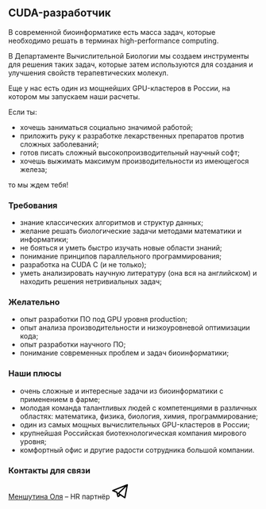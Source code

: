 ## CUDA-разработчик

В современной биоинформатике есть масса задач, которые необходимо решать в терминах high-performance computing. 

В Департаменте Вычислительной Биологии мы создаем инструменты для решения таких задач, которые затем используются для создания и улучшения свойств терапевтических молекул. 

Еще у нас есть один из мощнейших GPU-кластеров в России, на котором мы запускаем наши расчеты.

Если ты:
- хочешь заниматься социально значимой работой;
- приложить руку к разработке лекарственных препаратов против сложных заболеваний;
- готов писать сложный высокопроизводительный научный софт;
- хочешь выжимать максимум производительности из имеющегося железа;
 
 то мы ждем тебя!

### Требования
- знание классических алгоритмов и структур данных;
- желание решать биологические задачи методами математики и информатики;
- не бояться и уметь быстро изучать новые области знаний;
- понимание принципов параллельного программирования;
- разработка на CUDA C (и не только);
- уметь анализировать научную литературу (она вся на английском) и находить решения нетривиальных задач;

### Желательно
- опыт разработки ПО под GPU уровня production;
- опыт анализа производительности и низкоуровневой оптимизации кода;
- опыт разработки научного ПО;
- понимание современных проблем и задач биоинформатики;

### Наши плюсы
- очень сложные и интересные задачи из биоинформатики с применением в фарме;
- молодая команда талантливых людей с компетенциями в различных областях: математика, физика, биология, химия, программирование;
- один из самых мощных вычислительных GPU-кластеров в России;
- крупнейшая Российская биотехнологическая компания мирового уровня;
- комфортный офис и другие радости сотрудника большой компании.

### Контакты для связи
[Меншутина Оля](mailto:menshutina@biocad.ru) – HR партнёр [ ![@Mensh](/img/telegram.png) ](https://telegram.me/Mensh)
